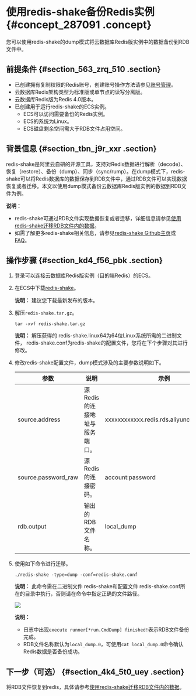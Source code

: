# 使用redis-shake备份Redis实例 {#concept_287091 .concept}

您可以使用redis-shake的dump模式将云数据库Redis版实例中的数据备份到RDB文件中。

## 前提条件 {#section_563_zrq_510 .section}

-   已创建拥有复制权限的Redis账号，创建账号操作方法请参见[账号管理](cn.zh-CN/用户指南/管理实例/账号管理.md#)。
-   云数据库Redis架构类型为标准版或单节点的读写分离版。
-   云数据库Redis版为Redis 4.0版本。
-   已创建用于运行redis-shake的ECS实例。
    -   ECS可以访问需要备份的Redis实例。
    -   ECS的系统为Linux。
    -   ECS磁盘剩余空间需大于RDB文件占用空间。

## 背景信息 {#section_tbn_j9r_xxr .section}

redis-shake是阿里云自研的开源工具，支持对Redis数据进行解析（decode）、恢复（restore）、备份（dump）、同步（sync/rump）。在dump模式下，redis-shake可以将Redis数据库的数据保存到RDB文件中，通过RDB文件可以实现数据恢复或者迁移。本文以使用dump模式备份云数据库Redis版实例的数据到RDB文件为例。

**说明：** 

-   redis-shake可通过RDB文件实现数据恢复或者迁移，详细信息请参见[使用redis-shake迁移RDB文件内的数据](cn.zh-CN/用户指南/迁移数据/云下到云上/使用redis-shake迁移RDB文件内的数据.md#)。
-   如需了解更多redis-shake相关信息，请参见[redis-shake Github主页](https://github.com/alibaba/RedisShake)或[FAQ](https://github.com/alibaba/RedisShake/wiki/%E7%AC%AC%E4%B8%80%E6%AC%A1%E4%BD%BF%E7%94%A8%EF%BC%8C%E5%A6%82%E4%BD%95%E8%BF%9B%E8%A1%8C%E9%85%8D%E7%BD%AE%EF%BC%9F)。

## 操作步骤 {#section_kd4_f56_pbk .section}

1.  登录可以连接云数据库Redis版实例（目的端Redis）的ECS。
2.  在ECS中下载[redis-shake](https://github.com/alibaba/RedisShake/releases)。

    **说明：** 建议您下载最新发布的版本。

3.  解压`redis-shake.tar.gz`。

    ``` {#codeblock_rsv_x6j_k9n}
    tar -xvf redis-shake.tar.gz
    ```

    **说明：** 解压获得的 redis-shake.linux64为64位Linux系统所需的二进制文件， redis-shake.conf为redis-shake的配置文件，您将在下个步骤对其进行修改。

4.  修改redis-shake配置文件，dump模式涉及的主要参数说明如下。

    |参数|说明|示例|
    |--|--|--|
    |source.address|源Redis的连接地址与服务端口。|xxxxxxxxxxxx.redis.rds.aliyuncs.com:6379|
    |source.password\_raw|源Redis的连接密码。|account:password|
    |rdb.output|输出的RDB文件名称。|local\_dump|

5.  使用如下命令进行迁移。

    ``` {#codeblock_1x7_mkf_e30}
    ./redis-shake -type=dump -conf=redis-shake.conf
    ```

    **说明：** 此命令需在二进制文件 redis-shake和配置文件 redis-shake.conf所在的目录中执行，否则请在命令中指定正确的文件路径。

    ![](http://static-aliyun-doc.oss-cn-hangzhou.aliyuncs.com/assets/img/236144/155963485547834_zh-CN.jpg)

    **说明：** 

    -   日志中出现`execute runner[*run.CmdDump] finished!`表示RDB文件备份完成。
    -   RDB文件名称默认为`local_dump.0`，可使用`cat local_dump.0`命令确认Redis数据是否备份成功。

## 下一步（可选） {#section_4k4_5t0_uey .section}

将RDB文件恢复到redis，具体请参考[使用redis-shake迁移RDB文件内的数据](cn.zh-CN/用户指南/迁移数据/云下到云上/使用redis-shake迁移RDB文件内的数据.md#)。

